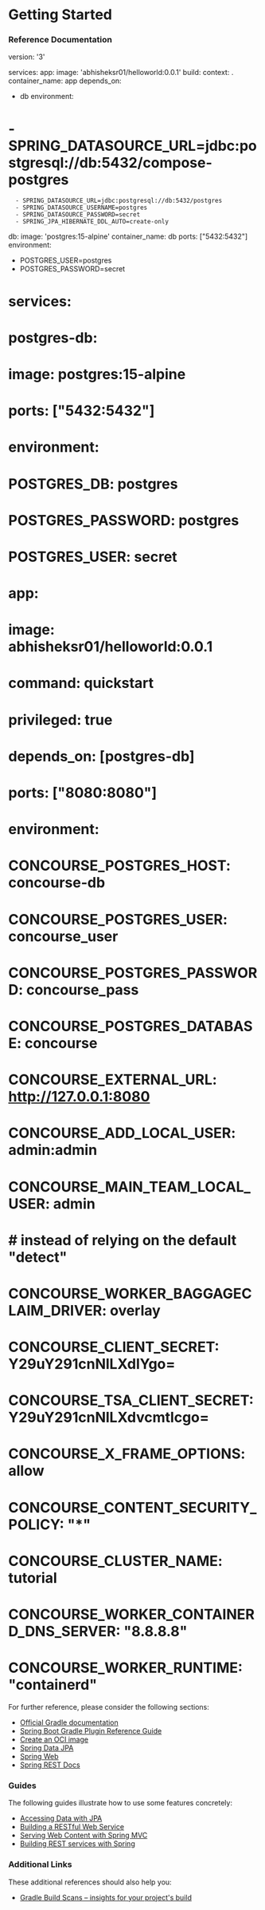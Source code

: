 # Getting Started

### Reference Documentation

version: '3'

services:
app:
image: 'abhisheksr01/helloworld:0.0.1' build:
context: . container_name: app depends_on:

- db environment:

# - SPRING_DATASOURCE_URL=jdbc:postgresql://db:5432/compose-postgres

      - SPRING_DATASOURCE_URL=jdbc:postgresql://db:5432/postgres
      - SPRING_DATASOURCE_USERNAME=postgres
      - SPRING_DATASOURCE_PASSWORD=secret
      - SPRING_JPA_HIBERNATE_DDL_AUTO=create-only

db:
image: 'postgres:15-alpine' container_name: db ports: ["5432:5432"]
environment:

- POSTGRES_USER=postgres
- POSTGRES_PASSWORD=secret

# services:

# postgres-db:

# image: postgres:15-alpine

# ports: ["5432:5432"]

# environment:

# POSTGRES_DB: postgres

# POSTGRES_PASSWORD: postgres

# POSTGRES_USER: secret

#

# app:

# image: abhisheksr01/helloworld:0.0.1

# command: quickstart

# privileged: true

# depends_on: [postgres-db]

# ports: ["8080:8080"]

# environment:

# CONCOURSE_POSTGRES_HOST: concourse-db

# CONCOURSE_POSTGRES_USER: concourse_user

# CONCOURSE_POSTGRES_PASSWORD: concourse_pass

# CONCOURSE_POSTGRES_DATABASE: concourse

# CONCOURSE_EXTERNAL_URL: http://127.0.0.1:8080

# CONCOURSE_ADD_LOCAL_USER: admin:admin

# CONCOURSE_MAIN_TEAM_LOCAL_USER: admin

# # instead of relying on the default "detect"

# CONCOURSE_WORKER_BAGGAGECLAIM_DRIVER: overlay

# CONCOURSE_CLIENT_SECRET: Y29uY291cnNlLXdlYgo=

# CONCOURSE_TSA_CLIENT_SECRET: Y29uY291cnNlLXdvcmtlcgo=

# CONCOURSE_X_FRAME_OPTIONS: allow

# CONCOURSE_CONTENT_SECURITY_POLICY: "*"

# CONCOURSE_CLUSTER_NAME: tutorial

# CONCOURSE_WORKER_CONTAINERD_DNS_SERVER: "8.8.8.8"

# CONCOURSE_WORKER_RUNTIME: "containerd"

For further reference, please consider the following sections:

* [Official Gradle documentation](https://docs.gradle.org)
* [Spring Boot Gradle Plugin Reference Guide](https://docs.spring.io/spring-boot/docs/2.7.4/gradle-plugin/reference/html/)
* [Create an OCI image](https://docs.spring.io/spring-boot/docs/2.7.4/gradle-plugin/reference/html/#build-image)
* [Spring Data JPA](https://docs.spring.io/spring-boot/docs/2.7.4/reference/htmlsingle/#data.sql.jpa-and-spring-data)
* [Spring Web](https://docs.spring.io/spring-boot/docs/2.7.4/reference/htmlsingle/#web)
* [Spring REST Docs](https://docs.spring.io/spring-restdocs/docs/current/reference/html5/)

### Guides

The following guides illustrate how to use some features concretely:

* [Accessing Data with JPA](https://spring.io/guides/gs/accessing-data-jpa/)
* [Building a RESTful Web Service](https://spring.io/guides/gs/rest-service/)
* [Serving Web Content with Spring MVC](https://spring.io/guides/gs/serving-web-content/)
* [Building REST services with Spring](https://spring.io/guides/tutorials/rest/)

### Additional Links

These additional references should also help you:

* [Gradle Build Scans – insights for your project's build](https://scans.gradle.com#gradle)

